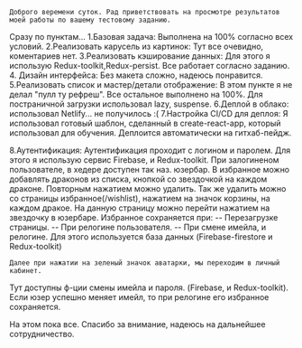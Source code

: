     Доброго веремени суток. Рад приветствовать на просмотре результатов моей работы по вашему тестовому заданию.

Сразу по пунктам...
1.Базовая задача: Выполнена на 100% согласно всех условий.
2.Реализовать карусель из картинок: Тут все очевидно, коментариев нет.
3.Реализовать кэширование данных: Для этого я использую Redux-toolkit,Redux-persist. Все работает согласно заданию.
4. Дизайн интерфейса: Без макета сложно, надеюсь понравится.
5.Реализовать список и мастер/детали отображение: В этом пункте я не делал "пулл ту рефреш". Все остальное выполнено на 100%.
    Для постраничной загрузки использовал lazy, suspense.
6.Деплой в облако: использовал Netlify... не получилось :(
7.Настройка CI/CD для деплоя: Я использовал готовый шаблон, сделанный в create-react-app, который использовал для обучения. Деплоится автоматически на гитхаб-пейдж.

8.Аутентификация: Аутентификация проходит с логином и паролем. Для этого я использую сервис Firebase, и Redux-toolkit. 
При залогиненом пользователе, в хедере доступен так наз. юзербар. В избранное можно добавлять драконов из списка, кнопкой со звездочкой на каждом драконе. Повторным нажатием можно удалить. Так же удалить можно со страницы избранное(/wishlist), нажатием на значок корзины, на каждом дракое. На данную страницу можно перейти нажатием на звездочку в юзербаре. Избранное сохраняется при:
 -- Перезагрузке страницы.
 -- При релогине пользователя.
 -- При смене имейла, и релогине.
Для этого используется база данных (Firebase-firestore и Redux-toolkit)

    Далее при нажатии на зеленый значок аватарки, мы переходим в личный кабинет.
Тут доступны ф-ции смены имейла и пароля. (Firebase, и Redux-toolkit).
Если юзер успешно меняет имейл, то при релогине его избранное сохраняется.  

На этом пока все. Спасибо за внимание, надеюсь на дальнейшее сотрудничество.

